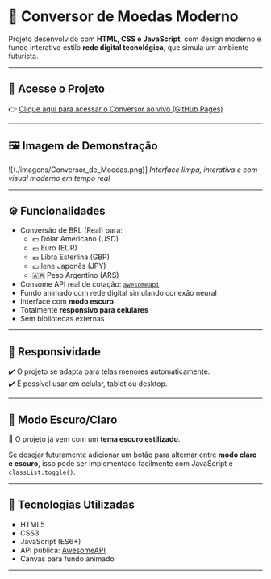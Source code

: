 # 💱 Conversor de Moedas Moderno

Projeto desenvolvido com **HTML, CSS e JavaScript**, com design moderno e fundo interativo estilo **rede digital tecnológica**, que simula um ambiente futurista.

---

## 🔗 Acesse o Projeto

👉 [Clique aqui para acessar o Conversor ao vivo (GitHub Pages)](https://github.com/RenanOMilanez/Conversor-de-Moedas-JS/tree/main/Convers%C3%A3o%20de%20Moedas)

---

## 🖼️ Imagem de Demonstração

![(./imagens/Conversor_de_Moedas.png)]
*Interface limpa, interativa e com visual moderno em tempo real*

---

## ⚙️ Funcionalidades

- Conversão de BRL (Real) para:
  - 💵 Dólar Americano (USD)
  - 💶 Euro (EUR)
  - 💷 Libra Esterlina (GBP)
  - 💴 Iene Japonês (JPY)
  - 🇦🇷 Peso Argentino (ARS)
- Consome API real de cotação: [`awesomeapi`](https://docs.awesomeapi.com.br/api-de-moedas)
- Fundo animado com rede digital simulando conexão neural
- Interface com **modo escuro**
- Totalmente **responsivo para celulares**
- Sem bibliotecas externas

---

## 📱 Responsividade

✔️ O projeto se adapta para telas menores automaticamente.  
✔️ É possível usar em celular, tablet ou desktop.

---

## 🌙 Modo Escuro/Claro

🎨 O projeto já vem com um **tema escuro estilizado**.

Se desejar futuramente adicionar um botão para alternar entre **modo claro e escuro**, isso pode ser implementado facilmente com JavaScript e `classList.toggle()`.

---

## 🧪 Tecnologias Utilizadas

- HTML5
- CSS3
- JavaScript (ES6+)
- API pública: [AwesomeAPI](https://docs.awesomeapi.com.br/api-de-moedas)
- Canvas para fundo animado

---
